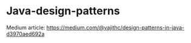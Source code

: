 # Java-design-patterns

Medium article: https://medium.com/@vajithc/design-patterns-in-java-d3970aed692a <br/>
